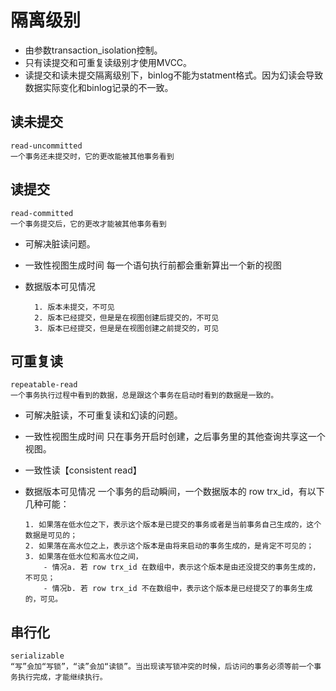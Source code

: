 # 隔离级别
- 由参数transaction_isolation控制。
- 只有读提交和可重复读级别才使用MVCC。
- 读提交和读未提交隔离级别下，binlog不能为statment格式。因为幻读会导致数据实际变化和binlog记录的不一致。

## 读未提交

    read-uncommitted
    一个事务还未提交时，它的更改能被其他事务看到
    
## 读提交

    read-committed
    一个事务提交后，它的更改才能被其他事务看到
    
- 可解决脏读问题。
- 一致性视图生成时间
    每一个语句执行前都会重新算出一个新的视图
- 数据版本可见情况

        1. 版本未提交，不可见
        2. 版本已经提交，但是是在视图创建后提交的，不可见
        3. 版本已经提交，但是是在视图创建之前提交的，可见
    
## 可重复读

    repeatable-read
    一个事务执行过程中看到的数据，总是跟这个事务在启动时看到的数据是一致的。
    
- 可解决脏读，不可重复读和幻读的问题。
- 一致性视图生成时间
    只在事务开启时创建，之后事务里的其他查询共享这一个视图。
- 一致性读【consistent read】
- 数据版本可见情况
    一个事务的启动瞬间，一个数据版本的 row trx_id，有以下几种可能：
    
    ```
    1. 如果落在低水位之下，表示这个版本是已提交的事务或者是当前事务自己生成的，这个数据是可见的；
    2. 如果落在高水位之上，表示这个版本是由将来启动的事务生成的，是肯定不可见的；
    3. 如果落在低水位和高水位之间，
        - 情况a. 若 row trx_id 在数组中，表示这个版本是由还没提交的事务生成的，不可见；
        - 情况b. 若 row trx_id 不在数组中，表示这个版本是已经提交了的事务生成的，可见。
    ```

## 串行化

    serializable
    “写”会加“写锁”，“读”会加“读锁”。当出现读写锁冲突的时候，后访问的事务必须等前一个事务执行完成，才能继续执行。